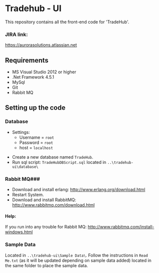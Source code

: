 # Tradehub - UI #

This repository contains all the front-end code for 'TradeHub'.

### JIRA link: ###
https://aurorasolutions.atlassian.net

## Requirements ##

* MS Visual Studio 2012 or higher
* .Net Framework 4.5.1
* MySql
* Git
* Rabbit MQ

## Setting up the code ##
### Database ###
* Settings:
    * Username = `root`
    * Password = `root`
    * host = `localhost`

+ Create a new database named `TradeHub`.
+ Run sql script: `TradeHubDBScript.sql` located in `..\tradehub-ui\database\`
### Rabbit MQ###
+ Download and install erlang: http://www.erlang.org/download.html
+ Restart System.
+ Download and install RabbitMQ: http://www.rabbitmq.com/download.html
#### Help: #### 
If you run into any trouble for Rabbit MQ:
http://www.rabbitmq.com/install-windows.html

### Sample Data ###
Located in `..\tradehub-ui\Sample Data\`. Follow the instructions in `Read Me.txt` (as it will be updated depending on sample data added) located in the same folder to place the sample data.